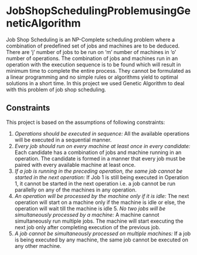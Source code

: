 # JobShopSchedulingProblemusingGeneticAlgorithm

Job Shop Scheduling is an NP-Complete scheduling problem where a combination of predefined set of jobs and machines are to be deduced. There are ‘j’ number of jobs to be run on ‘m’ number of machines in ‘o’ number of operations. The combination of jobs and machines run in an operation with the execution sequence is to be found which will result in minimum time to complete the entire process.
They cannot be formulated as a linear programming and no simple rules or algorithms
yield to optimal solutions in a short time. In this project we used Genetic Algorithm to deal with this problem of job shop scheduling.

## Constraints

This project is based on the assumptions of following constraints:
1. <i>Operations should be executed in sequence:</i>
All the available operations will be executed in a sequential manner.
2. <i>Every job should run on every machine at least once in every candidate:</i>
Each candidate has a combination of jobs and machine running in an operation. The candidate is formed in a manner that every job must be paired with every available machine at least once.
3. <i>If a job is running in the preceding operation, the same job cannot be started in the next operation:</i>
If Job 1 is still being executed in Operation 1, it cannot be started in the next operation i.e. a job cannot be run parallelly on any of the machines in any operation.
4. <i>An operation will be processed by the machine only if it is idle:</i>
The next operation will start on a machine only if the machine is idle or else, the operation will wait till the machine is idle
5.<i> No two jobs will be simultaneously processed by a machine:</i>
A machine cannot simultaneously run multiple jobs. The machine will start executing the next job only after completing execution of the previous job.
6. <i>A job cannot be simultaneously processed on multiple machines:</i>
If a job is being executed by any machine, the same job cannot be executed on any other machine.
